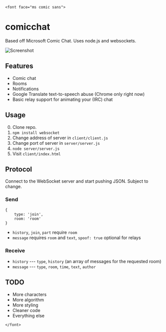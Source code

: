 `<font face="ms comic sans">`

# comicchat

Based off Microsoft Comic Chat. Uses node.js and websockets.

![Screenshot](http://i.imgur.com/J1k7iwn.png)

## Features

* Comic chat
* Rooms
* Notifications
* Google Translate text-to-speech abuse (Chrome only right now)
* Basic relay support for animating your (IRC) chat

## Usage

0. Clone repo.
1. `npm install websocket`
2. Change address of server in `client/client.js`
3. Change port of server in `server/server.js`
4. `node server/server.js`
5. Visit `client/index.html`

## Protocol

Connect to the WebSocket server and start pushing JSON. Subject to change.

### Send

    {
        type: 'join',
        room: 'room'
    }

* `history`, `join`, `part` require `room`
* `message` requires `room` and `text`, `spoof: true` optional for relays

### Receive

* `history` --- `type`, `history` (an array of messages for the requested room)
* `message` --- `type`, `room`, `time`, `text`, `author`

## TODO

* More characters
* More algorithm
* More styling
* Cleaner code
* Everything else

`</font>`